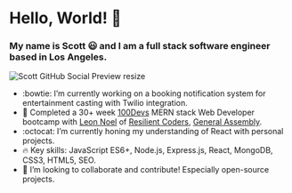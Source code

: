 <!--
**sc0tth/sc0tth** is a ✨ _special_ ✨ repository because its `README.md` (this file) appears on your GitHub profile.

Here are some ideas to get you started:

- 🔭 I’m currently working on ...
- 🌱 I’m currently learning ...
- 👯 I’m looking to collaborate on ...
- 🤔 I’m looking for help with ...
- 💬 Ask me about ...
- 📫 How to reach me: ...
- 😄 Pronouns: ...
- ⚡ Fun fact: ...
-->

<h1>Hello, World! 👋</h1>

### My name is Scott :smiley: and I am a full stack software engineer based in Los Angeles.

![Scott GitHub Social Preview resize](https://user-images.githubusercontent.com/77366447/120118923-ca8ddc00-c149-11eb-8d12-9c32b90e6c04.jpg)

- :bowtie: I’m currently working on a booking notification system for entertainment casting with Twilio integration.
- :memo: Completed a 30+ week <a href="https://leonnoel.com/blog/100devs/">100Devs</a> MERN stack Web Developer bootcamp with <a href="https://twitter.com/leonnoel">Leon Noel</a> of <a href="https://resilientcoders.org/">Resilient Coders</a>, <a href="https://generalassemb.ly/instructors/leon-noel/2051">General Assembly</a>.
- :octocat: I’m currently honing my understanding of React with personal projects.
- :fire: Key skills: JavaScript ES6+, Node.js, Express.js, React, MongoDB, CSS3, HTML5, SEO.
- 👯 I’m looking to collaborate and contribute! Especially open-source projects.

